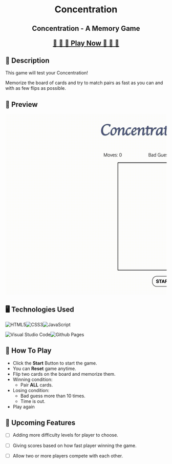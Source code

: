 <h1 align="center">Concentration</h1>


<h2 style="text-align: center;">
  Concentration - A Memory Game

  <a href="https://tcjiao.github.io/Concentration/">🚀 🚀 🚀 Play Now 🚀 🚀 🚀</a>
</h2>

## 📝 Description

This game will test your Concentration!

Memorize the board of cards and try to match pairs as fast as you can and with as few flips as possible.




## 📸 Preview
![Gameplay GIF](imgs/preview.gif)


## 🖥️ Technologies Used
![HTML5](https://img.shields.io/badge/html5-%23E34F26.svg?style=for-the-badge&logo=html5&logoColor=white)![CSS3](https://img.shields.io/badge/css3-%231572B6.svg?style=for-the-badge&logo=css3&logoColor=white)![JavaScript](https://img.shields.io/badge/javascript-%23323330.svg?style=for-the-badge&logo=javascript&logoColor=%23F7DF1E)

![Visual Studio Code](https://img.shields.io/badge/Visual%20Studio%20Code-0078d7.svg?style=for-the-badge&logo=visual-studio-code&logoColor=white)![Github Pages](https://img.shields.io/badge/github%20pages-121013?style=for-the-badge&logo=github&logoColor=white)


## 🎯 How To Play
- Click the **Start** Button to start the game.
- You can **Reset** game anytime.
- Flip two cards on the board and memorize them.
- Winning condition:
  - Pair **ALL** cards.
- Losing condition:
  - Bad guess more than 10 times.
  - Time is out.
- Play again


## 🌱 Upcoming Features
- [ ] Adding more difficulty levels for player to choose.
- [ ] Giving scores based on how fast player winning the game.
- [ ] Allow two or more players compete with each other.

